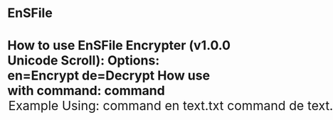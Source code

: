 # EnSFile
<h1> How to use EnSFile Encrypter (v1.0.0 Unicode Scroll):
 Options:
  en=Encrypt
  de=Decrypt
 How use with command:
  command <option> <filename> <customKey(Optional)>
 Example Using:
  command en text.txt
  command de text.txt
  command en text.txt 12345
  command de text.txt 12345 </h1>
